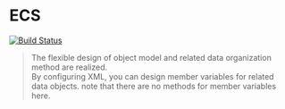 # ECS  
[![Build Status](https://travis-ci.org/freeeyes/ECS.svg?branch=master)](https://travis-ci.org/freeeyes/ECS)
> The flexible design of object model and related data organization method are realized.  
> By configuring XML, you can design member variables for related data objects. note that there are no methods for member variables here.  
> 